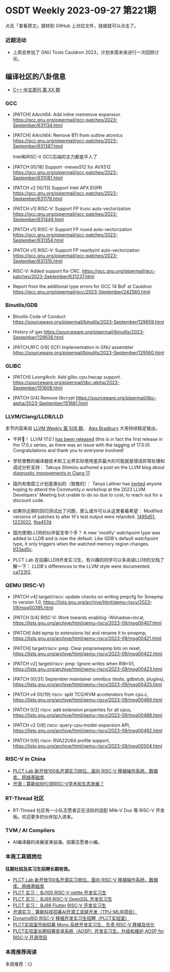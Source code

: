 # OSDT Weekly 2023-09-27 第221期

点击「查看原文」跳转到 GitHub 上对应文件，链接就可以点击了。

### 近期活动

- 上周去参加了 GNU Tools Cauldron 2023，计划本周末来进行一次回顾讨论。

## 编译社区的八卦信息

- [C++ 中文周刊 第 XX 期]()

### GCC

- [PATCH] AArch64: Add inline memmove expansion
  https://gcc.gnu.org/pipermail/gcc-patches/2023-September/631134.html

- [PATCH] AArch64: Remove BTI from outline atomics
  https://gcc.gnu.org/pipermail/gcc-patches/2023-September/631387.html

  Intel和RISC-V GCC后端的主力都是华人了
- [PATCH 00/18] Support -mevex512 for AVX512
  https://gcc.gnu.org/pipermail/gcc-patches/2023-September/631081.html

- [PATCH v2 00/13] Support Intel APX EGPR
  https://gcc.gnu.org/pipermail/gcc-patches/2023-September/631178.html

- [PATCH v1] RISC-V: Support FP trunc auto-vectorization
  https://gcc.gnu.org/pipermail/gcc-patches/2023-September/631449.html

- [PATCH v1] RISC-V: Support FP round auto-vectorization
  https://gcc.gnu.org/pipermail/gcc-patches/2023-September/631354.html

- [PATCH v1] RISC-V: Support FP nearbyint auto-vectorization
  https://gcc.gnu.org/pipermail/gcc-patches/2023-September/631315.html

- RISC-V: Added support for CRC.
  https://gcc.gnu.org/pipermail/gcc-patches/2023-September/631237.html

- Report from the additional type errors for GCC 14 BoF at Cauldron
  https://gcc.gnu.org/pipermail/gcc/2023-September/242560.html

### Binutils/GDB

- Binutils Code of Conduct
  https://sourceware.org/pipermail/binutils/2023-September/129659.html

- History of gas
  https://sourceware.org/pipermail/binutils/2023-September/129638.html

- [PATCH,RFC 0/9] SCFI implementation in GNU assembler
  https://sourceware.org/pipermail/binutils/2023-September/129560.html

### GLIBC

- [PATCH] LoongArch: Add glibc.cpu.hwcap support.
  https://sourceware.org/pipermail/libc-alpha/2023-September/151608.html

- [PATCH 0/4] Remove libcrypt
  https://sourceware.org/pipermail/libc-alpha/2023-September/151681.html


### LLVM/Clang/LLDB/LLD

本节内容来自 [LLVM Weekly 第 508 期](http://llvmweekly.org/issue/508)，
[Alex Bradbury](https://www.linkedin.com/in/alex-bradbury/) 大哥持续稳定输出。

* 干杯🍻！ LLVM 17.0.1 [has been released](https://discourse.llvm.org/t/llvm-17-0-1-released/73549) (this is in fact the first release in the 17.0.x series, as there was an issue with the tagging of 17.0.0). Congratulations and thank you to everyone involved!

* 学校里教的编译器技术和工业界实际使用差异最大的可能就是错误异常处理和调试分析支持： Takuya Shimizu authored a post on the LLVM blog about [diagnostic improvements in Clang 17](https://blog.llvm.org/posts/2023-09-19-diagnostic-improvements-in-clang-17/).

* 国内有南盘江计划是类似的（致敬的）： Tanya Lattner has [invited](https://discourse.llvm.org/t/community-o-workshop-want-to-attend/73605) anyone hoping to attend the Community.o workshop at the 2023 LLVM Developers' Meeting but unable to do so due to cost, to reach out for a discount code.

* 如果你近期的回归测试出了问题，那么或许可以从这里看看希望： Modified versions of patches to alter lit's test output were relanded.
  [1495d51](https://reviews.llvm.org/rG1495d51ee9e7),
  [f223022](https://reviews.llvm.org/rGf223022a4c52),
  [fba457d](https://reviews.llvm.org/rGfba457d77e59).

* 国内使用LLDB的伙伴留言举个手？ A new 'modify' watchpoint type was added to LLDB and is now the default.  Like GDB's default watchpoint type, it only triggers when the watched memory
  region changes. [933ad5c](https://reviews.llvm.org/rG933ad5c897ee).

* PLCT Lab 在招募LLDB开发实习生，有兴趣的同学可以多阅读LLDB的文档了解一下： LLDB's differences to the LLVM style were documented.
  [ca723f2](https://reviews.llvm.org/rGca723f2d40ba).


### QEMU (RISC-V)


- [PATCH v4] target/riscv: update checks on writing pmpcfg for Smepmp to version 1.0,
  https://lists.gnu.org/archive/html/qemu-riscv/2023-09/msg00395.html

- [PATCH 0/4] RISC-V: Work towards enabling -Wshadow=local,
  https://lists.gnu.org/archive/html/qemu-riscv/2023-09/msg00407.html

- [PATCH] Add epmp to extensions list and rename it to smepmp,
  https://lists.gnu.org/archive/html/qemu-riscv/2023-09/msg00421.html

- [PATCH] target/riscv: pmp: Clear pmp/smepmp bits on reset,
  https://lists.gnu.org/archive/html/qemu-riscv/2023-09/msg00422.html

- [PATCH v2] target/riscv: pmp: Ignore writes when RW=01,
  https://lists.gnu.org/archive/html/qemu-riscv/2023-09/msg00423.html

- [PATCH 00/31] September maintainer omnibus (tests, gdbstub, plugins),
  https://lists.gnu.org/archive/html/qemu-riscv/2023-09/msg00425.html

- [PATCH v4 00/19] riscv: split TCG/KVM accelerators from cpu.c,
  https://lists.gnu.org/archive/html/qemu-riscv/2023-09/msg00466.html

- [PATCH 0/2] riscv: add extension properties for all cpus,
  https://lists.gnu.org/archive/html/qemu-riscv/2023-09/msg00489.html

- [PATCH v2 0/6] riscv: query-cpu-model-expansion API,
  https://lists.gnu.org/archive/html/qemu-riscv/2023-09/msg00492.html

- [PATCH 0/6] riscv: RVA22U64 profile support,
  https://lists.gnu.org/archive/html/qemu-riscv/2023-09/msg00504.html

### RISC-V in China

- [PLCT Lab 新开放100名开源实习岗位，面向 RISC-V 移植操作系统、数据库、网络基础库](https://mp.weixin.qq.com/s/ebvIxcplB8Jtw18LMoXTTQ)
- [开源｜算能如何引领RISC-V学术和生态发展？](https://mp.weixin.qq.com/s/l7Bn13kwh52pQbWaYpDuZA)

### RT-Thread 社区

- RT-Thread 社区有一小队志愿者正在活跃的适配 Milk-V Duo 等 RISC-V 开发板。欢迎更多的伙伴加入进来。

### TVM / AI Compilers

- AI编译器的进展波涛汹涌。招募志愿者小编。

### 本周工具链岗位

**往期社招及实习生招聘长期有效。**

- [PLCT Lab 新开放100名开源实习岗位，面向 RISC-V 移植操作系统、数据库、网络基础库](https://mp.weixin.qq.com/s/ebvIxcplB8Jtw18LMoXTTQ)
- [PLCT 实习： BJ100 RISC-V nettle 开发实习生](https://mp.weixin.qq.com/s/GEUKRlxILFpdHQbv-yxWQQ)
- [PLCT 实习： BJ99 RISC-V OpenSSL 开发实习生](https://mp.weixin.qq.com/s/pzy6sbW50r3aLw3Dt36oBQ)
- [PLCT 实习： BJ98 Flutter RISC-V 开发实习生](https://mp.weixin.qq.com/s/gQYT_rhtLE8jGg6WWAztDA)
- [开源实习：算能科技招募AI开源工具链开发（TPU-MLIR项目）](https://mp.weixin.qq.com/s/IBJh0ip4k11PzIMZecsWSw)
- [DynamoRIO RISC-V 移植开发实习生招聘（PLCT实验室）](https://mp.weixin.qq.com/s/J_5TjT6DOqeOXJXQI5VQxw)
- [PLCT实验室开始招募 Mono 系统开发实习生，负责 RISC-V 移植及优化](https://mp.weixin.qq.com/s/whEW7Hay1jIP1tBzIPay1A)
- [PLCT实验室长期招募安卓系统（AOSP）开发实习生，升级和维护 AOSP for RISC-V 开源项目](https://mp.weixin.qq.com/s/dJP2cEB1nex2inR5c-cJog)


### 本周推荐阅读

本周推荐：《》
